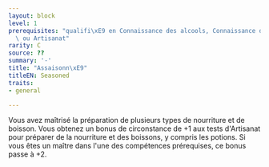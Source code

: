 ```yaml
---
layout: block
level: 1
prerequisites: "qualifi\xE9 en Connaissance des alcools, Connaissance de la Cuisine\
  \ ou Artisanat"
rarity: C
source: ??
summary: '-'
title: "Assaisonn\xE9"
titleEN: Seasoned
traits:
- general

---
```


<p>Vous avez maîtrisé la préparation de plusieurs types de nourriture et de boisson. Vous obtenez un bonus de circonstance de +1 aux tests d'Artisanat pour préparer de la nourriture et des boissons, y compris les potions. Si vous êtes un maître dans l'une des compétences prérequises, ce bonus passe à +2.</p>